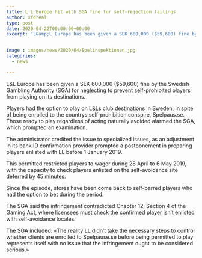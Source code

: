```yaml
---
title: L L Europe hit with SGA fine for self-rejection failings
author: xforeal 
type: post
date: 2020-04-22T00:00:00+00:00
excerpt: 'L&amp;L Europe has been given a SEK 600,000 ($59,600) fine by the Swedish Gambling Authority (SGA) for neglecting to prevent self-prohibited players from playing on its sites '


image : images/news/2020/04/Spelinspektionen.jpg
categories:
  - news

---
```

L&L Europe has been given a SEK 600,000 ($59,600) fine by the Swedish Gambling Authority (SGA) for neglecting to prevent self-prohibited players from playing on its destinations. 

Players had the option to play on L&Ls club destinations in Sweden, in spite of being enrolled to the countrys self-prohibition conspire, Spelpaus.se. Those ready to play regardless of acting naturally avoided alarmed the SGA, which prompted an examination. 

The administrator credited the issue to specialized issues, as an adjustment in its bank ID confirmation provider prompted a postponement in preparing players enlisted with LL before 1 January 2019. 

This permitted restricted players to wager during 28 April to 6 May 2019, with the capacity to check players enlisted on the self-avoidance site deferred by 45 minutes. 

Since the episode, stores have been come back to self-barred players who had the option to bet during the period. 

The SGA said the infringement contradicted Chapter 12, Section 4 of the Gaming Act, where licensees must check the confirmed player isn&#8217;t enlisted with self-avoidance locales. 

The SGA included: &#171;The reality LL didn&#8217;t take the necessary steps to control whether clients are enrolled to Spelpause.se before being permitted to play represents itself with no issue that the infringement ought to be considered serious.&#187;